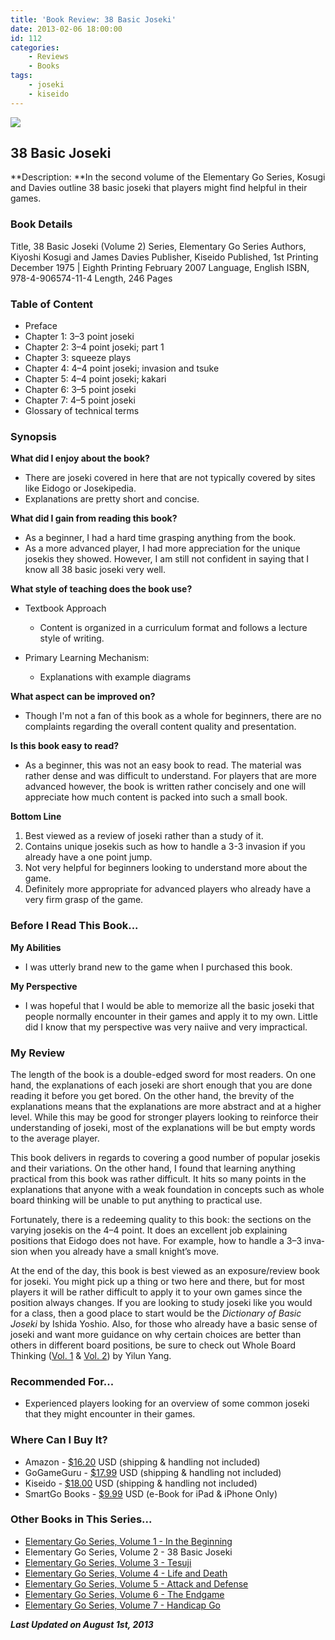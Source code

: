 ```yaml
---
title: 'Book Review: 38 Basic Joseki'
date: 2013-02-06 18:00:00
id: 112
categories:
	- Reviews
	- Books
tags:
	- joseki
	- kiseido
---
```


![](/images/2013/01/38-basic-joseki-cover.jpg)

## 38 Basic Joseki

**Description: **In the second volume of the Elementary Go Series, Kosugi and Davies outline 38 basic joseki that players might find helpful in their games.

<!-- more -->

### Book Details

Title, 38 Basic Joseki (Volume 2)
Series, Elementary Go Series
Authors, Kiyoshi Kosugi and James Davies
Publisher, Kiseido
Published, 1st Printing December 1975 | Eighth Printing February 2007
Language, English
ISBN, 978-4-906574-11-4
Length, 246 Pages

### Table of Content

*   Preface
*   Chapter 1: 3–3 point joseki
*   Chapter 2: 3–4 point joseki; part 1
*   Chapter 3: squeeze plays
*   Chapter 4: 4–4 point joseki; invasion and tsuke
*   Chapter 5: 4–4 point joseki; kakari
*   Chapter 6: 3–5 point joseki
*   Chapter 7: 4–5 point joseki
*   Glossary of technical terms

### Synopsis

**What did I enjoy about the book?**

*   There are joseki covered in here that are not typically covered by sites like Eidogo or Josekipedia.
*   Explanations are pretty short and concise.

**What did I gain from reading this book?**

*   As a beginner, I had a hard time grasping anything from the book.
*   As a more advanced player, I had more appreciation for the unique josekis they showed. However, I am still not confident in saying that I know all 38 basic joseki very well.

**What style of teaching does the book use?**

*   Textbook Approach

    *   Content is organized in a curriculum format and follows a lecture style of writing.

*   Primary Learning Mechanism:

    *   Explanations with example diagrams

**What aspect can be improved on?**

*   Though I'm not a fan of this book as a whole for beginners, there are no complaints regarding the overall content quality and presentation.

**Is this book easy to read?**

*   As a beginner, this was not an easy book to read. The material was rather dense and was difficult to understand. For players that are more advanced however, the book is written rather concisely and one will appreciate how much content is packed into such a small book.

**Bottom Line**

1.  Best viewed as a review of joseki rather than a study of it.
2.  Contains unique josekis such as how to handle a 3-3 invasion if you already have a one point jump.
3.  Not very helpful for beginners looking to understand more about the game.
4.  Definitely more appropriate for advanced players who already have a very firm grasp of the game.

### Before I Read This Book...

**My Abilities**

*   I was utterly brand new to the game when I purchased this book.

**My Perspective**

*   I was hopeful that I would be able to memorize all the basic joseki that people normally encounter in their games and apply it to my own. Little did I know that my perspective was very naiive and very impractical.

### My Review

The length of the book is a double-edged sword for most readers. On one hand, the explanations of each joseki are short enough that you are done reading it before you get bored. On the other hand, the brevity of the explanations means that the explanations are more abstract and at a higher level. While this may be good for stronger players look­ing to reinforce their under­standing of joseki, most of the explanations will be but empty words to the average player.

This book delivers in regards to covering a good num­ber of pop­u­lar josekis and their variations. On the other hand, I found that learning anything practical from this book was rather difficult. It hits so many points in the explana­tions that anyone with a weak foundation in concepts such as whole board thinking will be unable to put anything to practical use.

Fortunately, there is a redeem­ing qual­ity to this book: the sec­tions on the vary­ing josekis on the 4–4 point. It does an excellent job explaining positions that Eidogo does not have. For example, how to handle a 3–3 inva­sion when you already have a small knight’s move.

At the end of the day, this book is best viewed as an exposure/review book for joseki. You might pick up a thing or two here and there, but for most players it will be rather difficult to apply it to your own games since the position always changes. If you are looking to study joseki like you would for a class, then a good place to start would be the _Dictionary of Basic Joseki_ by Ishida Yoshio. Also, for those who already have a basic sense of joseki and want more guidance on why certain choices are better than others in different board positions, be sure to check out Whole Board Thinking ([Vol. 1](http://www.bengozen.com/book-review-whole-board-thinking-in-joseki-vol-1/ "Book Review: Whole Board Thinking in Joseki, Vol 1") &amp; [Vol. 2](http://www.bengozen.com/book-review-whole-board-thinking-in-joseki-vol-2/ "Book Review: Whole Board Thinking in Joseki, Vol 2")) by Yilun Yang.

### Recommended For...

*   Experienced players looking for an overview of some common joseki that they might encounter in their games.

### Where Can I Buy It?

*   Amazon - [$16.20](http://www.amazon.com/gp/product/4906574114/ref=as_li_qf_sp_asin_il_tl?ie=UTF8&amp;camp=1789&amp;creative=9325&amp;creativeASIN=4906574114&amp;linkCode=as2&amp;tag=be09a-20 "Amazon Purchase Link") USD (shipping &amp; handling not included)
*   GoGameGuru - [$17.99](http://shop.gogameguru.com/in-the-beginning/?acc=e4da3b7fbbce2345d7772b0674a318d5 "Go Game Guru Purchase Link") USD (shipping &amp; handling not included)
*   Kiseido - [$18.00](http://kiseido.com/go_books.htm "Kiseido Purchase Link") USD (shipping &amp; handling not included)
*   SmartGo Books - [$9.99](http://www.smartgo.com/books.htm "SmartGo Book Link") USD (e-Book for iPad &amp; iPhone Only)


### Other Books in This Series...

*   [Elementary Go Series, Volume 1 - In the Beginning](http://www.bengozen.com/book-review-in-the-beginning/ "Book Review: In the Beginning")
*   Elementary Go Series, Volume 2 - 38 Basic Joseki
*   [Elementary Go Series, Volume 3 - Tesuji](http://www.bengozen.com/book-review-tesuji/ "Book Review: Tesuji")
*   [Elementary Go Series, Volume 4 - Life and Death](http://www.bengozen.com/book-review-life-and-death/ "Book Review: Life and Death")
*   [Elementary Go Series, Volume 5 - Attack and Defense](http://www.bengozen.com/book-review-attack-and-defense/ "Book Review: Attack and Defense")
*   [Elementary Go Series, Volume 6 - The Endgame](http://www.bengozen.com/book-review-the-endgame/ "Book Review: The Endgame")
*   [Elementary Go Series, Volume 7 - Handicap Go](http://www.bengozen.com/book-review-handicap-go/ "Book Review: Handicap Go")

_**Last Updated on August 1st, 2013**_
